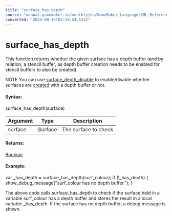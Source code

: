 ```yaml
---
title: "surface_has_depth"
source: "manual.gamemaker.io/monthly/en/GameMaker_Language/GML_Reference/Drawing/Surfaces/surface_has_depth.htm"
converted: "2025-09-14T03:59:54.531Z"
---
```


# surface\_has\_depth

This function returns whether the given surface has a depth buffer (and by relation, a stencil buffer, as depth buffer creation needs to be enabled for stencil buffers to also be created).

NOTE You can use [surface\_depth\_disable](surface_depth_disable.md) to enable/disable whether surfaces are [created](surface_create.md "surface_create()") with a depth buffer or not.

#### Syntax:

surface\_has\_depth(surface)

| Argument | Type | Description |
| --- | --- | --- |
| surface | Surface | The surface to check |

#### Returns:

[Boolean](../../../GML_Overview/Data_Types.md)

#### Example:

var \_has\_depth = surface\_has\_depth(surf\_colour);
if (!\_has\_depth)
{
    show\_debug\_message("surf\_colour has no depth buffer.");
}

The above code calls surface\_has\_depth to check if the surface held in a variable surf\_colour has a depth buffer and stores the result in a local variable \_has\_depth. If the surface has no depth buffer, a debug message is shown.